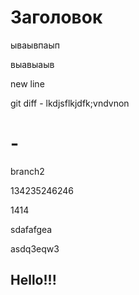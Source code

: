 # Заголовок

ываывпаып

выавыаыв

new line

git diff - lkdjsflkjdfk;vndvnon

# - 

branch2

134235246246

1414

sdafafgea

asdq3eqw3

## Hello!!!